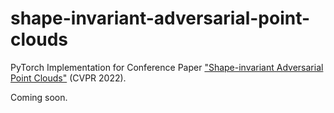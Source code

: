 # shape-invariant-adversarial-point-clouds
PyTorch Implementation for Conference Paper ["Shape-invariant Adversarial Point Clouds"](https://arxiv.org/abs/2203.04041) (CVPR 2022).

Coming soon.
